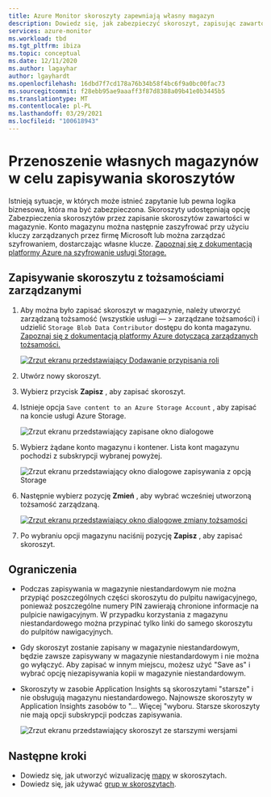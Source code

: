 ```yaml
---
title: Azure Monitor skoroszyty zapewniają własny magazyn
description: Dowiedz się, jak zabezpieczyć skoroszyt, zapisując zawartość skoroszytu w magazynie
services: azure-monitor
ms.workload: tbd
ms.tgt_pltfrm: ibiza
ms.topic: conceptual
ms.date: 12/11/2020
ms.author: lagayhar
author: lgayhardt
ms.openlocfilehash: 16dbd7f7cd178a76b34b58f4bc6f9a0bc00fac73
ms.sourcegitcommit: f28ebb95ae9aaaff3f87d8388a09b41e0b3445b5
ms.translationtype: MT
ms.contentlocale: pl-PL
ms.lasthandoff: 03/29/2021
ms.locfileid: "100618943"
---
```

# <a name="bring-your-own-storage-to-save-workbooks"></a>Przenoszenie własnych magazynów w celu zapisywania skoroszytów

Istnieją sytuacje, w których może istnieć zapytanie lub pewna logika biznesowa, która ma być zabezpieczona. Skoroszyty udostępniają opcję Zabezpieczenia skoroszytów przez zapisanie skoroszytów zawartości w magazynie. Konto magazynu można następnie zaszyfrować przy użyciu kluczy zarządzanych przez firmę Microsoft lub można zarządzać szyfrowaniem, dostarczając własne klucze. [Zapoznaj się z dokumentacją platformy Azure na szyfrowanie usługi Storage.](../../storage/common/storage-service-encryption.md)

## <a name="saving-workbook-with-managed-identities"></a>Zapisywanie skoroszytu z tożsamościami zarządzanymi

1. Aby można było zapisać skoroszyt w magazynie, należy utworzyć zarządzaną tożsamość (wszystkie usługi — > zarządzane tożsamości) i udzielić `Storage Blob Data Contributor` dostępu do konta magazynu. [Zapoznaj się z dokumentacją platformy Azure dotyczącą zarządzanych tożsamości.](../../active-directory/managed-identities-azure-resources/how-to-manage-ua-identity-portal.md)

    [![Zrzut ekranu przedstawiający Dodawanie przypisania roli](./media/workbooks-bring-your-own-storage/add-identity-role-assignment.png)](./media/workbooks-bring-your-own-storage/add-identity-role-assignment.png#lightbox)

2. Utwórz nowy skoroszyt.
3. Wybierz przycisk **Zapisz** , aby zapisać skoroszyt.
4. Istnieje opcja `Save content to an Azure Storage Account` , aby zapisać na koncie usługi Azure Storage.

    ![Zrzut ekranu przedstawiający zapisane okno dialogowe](./media/workbooks-bring-your-own-storage/saved-dialog-default.png)

5. Wybierz żądane konto magazynu i kontener. Lista kont magazynu pochodzi z subskrypcji wybranej powyżej.

    ![Zrzut ekranu przedstawiający okno dialogowe zapisywania z opcją Storage](./media/workbooks-bring-your-own-storage/save-dialog-with-storage.png)

6. Następnie wybierz pozycję **Zmień** , aby wybrać wcześniej utworzoną tożsamość zarządzaną.

    [![Zrzut ekranu przedstawiający okno dialogowe zmiany tożsamości](./media/workbooks-bring-your-own-storage/change-managed-identity.png)](./media/workbooks-bring-your-own-storage/change-managed-identity.png#lightbox)

7. Po wybraniu opcji magazynu naciśnij pozycję **Zapisz** , aby zapisać skoroszyt.

## <a name="limitations"></a>Ograniczenia

- Podczas zapisywania w magazynie niestandardowym nie można przypiąć poszczególnych części skoroszytu do pulpitu nawigacyjnego, ponieważ poszczególne numery PIN zawierają chronione informacje na pulpicie nawigacyjnym. W przypadku korzystania z magazynu niestandardowego można przypinać tylko linki do samego skoroszytu do pulpitów nawigacyjnych.
- Gdy skoroszyt zostanie zapisany w magazynie niestandardowym, będzie zawsze zapisywany w magazynie niestandardowym i nie można go wyłączyć. Aby zapisać w innym miejscu, możesz użyć "Save as" i wybrać opcję niezapisywania kopii w magazynie niestandardowym.
- Skoroszyty w zasobie Application Insights są skoroszytami "starsze" i nie obsługują magazynu niestandardowego. Najnowsze skoroszyty w Application Insights zasobów to "... Więcej "wyboru. Starsze skoroszyty nie mają opcji subskrypcji podczas zapisywania.

   ![Zrzut ekranu przedstawiający skoroszyt ze starszymi wersjami](./media/workbooks-bring-your-own-storage/legacy-workbooks.png)

## <a name="next-steps"></a>Następne kroki

- Dowiedz się, jak utworzyć wizualizację [mapy](workbooks-map-visualizations.md) w skoroszytach.
- Dowiedz się, jak używać [grup w skoroszytach](../visualize/workbooks-groups.md).